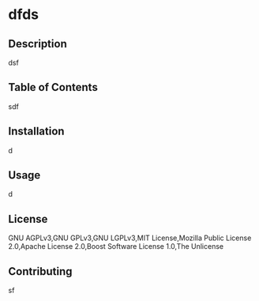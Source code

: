 # dfds
            
## Description

dsf

## Table of Contents

sdf

## Installation

d

## Usage

d

## License

GNU AGPLv3,GNU GPLv3,GNU LGPLv3,MIT License,Mozilla Public License 2.0,Apache License 2.0,Boost Software License 1.0,The Unlicense

## Contributing

sf

